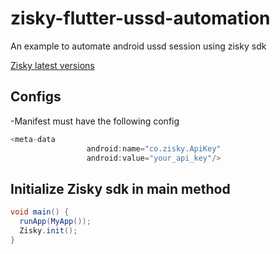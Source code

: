 # zisky-flutter-ussd-automation

An example to automate android ussd session using zisky sdk

[Zisky latest versions](https://pub.dev/packages/zisky/versions)

##  Configs

-Manifest must have the following config

```java
<meta-data
                 android:name="co.zisky.ApiKey"
                 android:value="your_api_key"/>
```
## Initialize Zisky sdk in main method

```java
void main() {
  runApp(MyApp());
  Zisky.init();
}
```